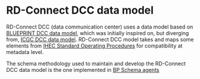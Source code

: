 RD-Connect DCC data model
========================

RD-Connect DCC (data communication center) uses a data model based on [BLUEPRINT DCC data model](https://github.com/inab/BLUEPRINT-DCC-model), which was initially inspired on, but diverging from, [ICGC DCC data model](http://docs.icgc.org). 
RD-Connect DCC model takes and maps some elements from [IHEC Standard Operating Procedures](http://ihec-epigenomes.org/research/operating-procedures/) for compatibility at metadata level.

The schema methodology used to maintain and develop the RD-Connect DCC data model is the one implemented in [BP Schema agents](https://github.com/inab/BP-Schema-agents)
